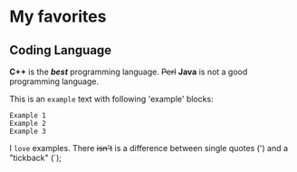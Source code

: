 # My favorites

## Coding Language
**C++** is the ***best*** programming language. ~~Perl~~ **Java** is not a good programming language. 

This is an `example` text with following 'example' blocks:
```
Example 1
Example 2
Example 3
```
I `love` examples. There ~~isn't~~ is a difference between single quotes (') and a "tickback" (`);


